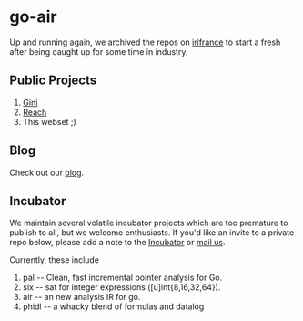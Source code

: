 # go-air

Up and running again, we archived the repos on [irifrance](https://github.com/irifrance)
to start a fresh after being caught up for some time in industry.

## Public Projects

1. [Gini](https://github.com/go-air/gini)
2. [Reach](https://github.com/go-air/reach)
3. This webset ;)

## Blog

Check out our [blog](blog/index.md).

## Incubator

We maintain several volatile incubator projects which
are too premature to publish to all, but we welcome 
enthusiasts.  If you'd like an invite to a private repo
below, please add a note to the [Incubator](https://github.com/orgs/go-air/projects/1)
or [mail us](scott@mindowl.com).

Currently, these include

1. pal -- Clean, fast incremental pointer analysis for Go. 
1. six -- sat for integer expressions ([u]int{8,16,32,64}).
2. air -- an new analysis IR for go.
3. phidl -- a whacky blend of formulas and datalog



